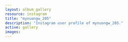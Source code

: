 ```yaml
---
layout: album_gallery
resource: instagram
title: "mynuongw_205"
description: "Instagram user profile of mynuongw_205."
active: gallery
images:
---
```

